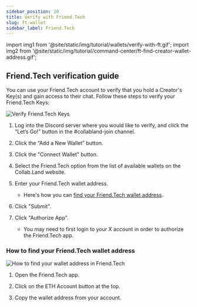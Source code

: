 ```yaml
---
sidebar_position: 10
title: Verify with Friend.Tech
slug: ft-wallet
sidebar_label: Friend.Tech
---
```


import img1 from '@site/static/img/tutorial/wallets/verify-with-ft.gif';
import img2 from '@site/static/img/tutorial/command-center/ft-find-creator-wallet-address.gif';

## Friend.Tech verification guide

You can use your Friend.Tech account to verify that you hold a Creator's Key(s) and gain access to their chat. Follow these steps to verify your Friend.Tech Keys:

<div class="text--center">
  <img  src={img1} alt="Verify Friend.Tech Keys" />
</div>

1. Log into the Discord server where you would like to verify, and click the “Let’s Go!” button in the #collabland-join channel.

2. Click the “Add a New Wallet” button.

3. Click the "Connect Wallet" button.

4. Select the Friend.Tech option from the list of available wallets on the Collab.Land website.

5. Enter your Friend.Tech wallet address.
   - Here's how you can [find your Friend.Tech wallet address](#how-to-find-your-friendtech-wallet-address).

6. Click "Submit".

7. Click "Authorize App".
   - You may need to first login to your X account in order to authorize the Friend.Tech app.

### How to find your Friend.Tech wallet address

<div class="text--center">
   <img  src={img2} alt="How to find your wallet address in Friend.Tech" />
</div>

1. Open the Friend.Tech app.

2. Click on the ETH Account button at the top.

3. Copy the wallet address from your account.
